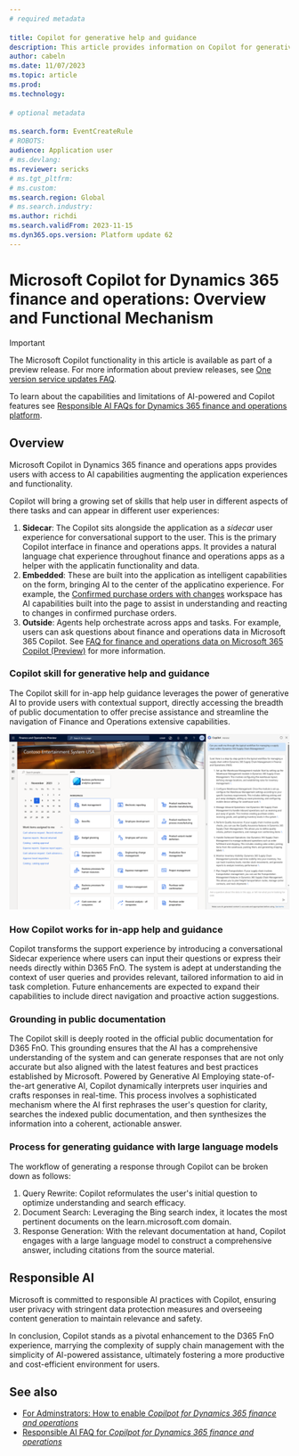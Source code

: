 ```yaml
---
# required metadata

title: Copilot for generative help and guidance
description: This article provides information on Copilot for generative help and guidance in the finance and operations platform
author: cabeln
ms.date: 11/07/2023
ms.topic: article
ms.prod: 
ms.technology: 

# optional metadata

ms.search.form: EventCreateRule
# ROBOTS:
audience: Application user
# ms.devlang: 
ms.reviewer: sericks
# ms.tgt_pltfrm: 
# ms.custom:
ms.search.region: Global
# ms.search.industry:
ms.author: richdi
ms.search.validFrom: 2023-11-15
ms.dyn365.ops.version: Platform update 62
---
```


# Microsoft Copilot for Dynamics 365 finance and operations: Overview and Functional Mechanism

> [!IMPORTANT]
> The Microsoft Copilot functionality in this article is available as part of a preview release. For more information about preview releases, see [One version service updates FAQ](/dynamics365/unified-operations/fin-and-ops/get-started/one-version).
>
> To learn about the capabilities and limitations of AI-powered and Copilot features see [Responsible AI FAQs for Dynamics 365 finance and operations platform](../../dev-itpro/responsible-ai/responsible-ai-overview.md).

## Overview

Microsoft Copilot in Dynamics 365 finance and operations apps provides users with access to AI capabilities augmenting the application experiences and functionality. 

Copilot will bring a growing set of skills that help user in different aspects of there tasks and can appear in different user experiences:

1. **Sidecar**: The Copilot sits alongside the application as a *sidecar* user experience for conversational support to the user. This  is the primary Copilot interface in finance and operations apps. It provides a natural language chat experience throughout finance and operations apps as a helper with the applicatin functionality and data.
1. **Embedded**: These are built into the application as intelligent capabilities on the form, bringing AI to the center of the applicatino experience. For example, the [Confirmed purchase orders with changes](../../../supply-chain/procurement/purchase-order-changes-after-confirmation#the-confirmed-purchase-orders-with-changes-workspace) workspace has AI capabilities built into the page to assist in understanding and reacting to changes in confirmed purchase orders.
1. **Outside**: Agents help orchestrate across apps and tasks. For example, users can ask questions about finance and operations data in Microsoft 365 Copilot. See [FAQ for finance and operations data on Microsoft 365 Copilot (Preview)](../../dev-itpro/m365-copilot/faq-for-chat-with-fno-data-on-m365copilot) for more information.


### Copilot skill for generative help and guidance 

The Copilot skill for in-app help guidance leverages the power of generative AI to provide users with contextual support, directly accessing the breadth of public documentation to offer precise assistance and streamline the navigation of Finance and Operations extensive capabilities.

![Copilot help pane in the user experience](./media/copilot-homepage%20-explain-worflow.png)

### How Copilot works for in-app help and guidance

Copilot transforms the support experience by introducing a conversational Sidecar experience where users can input their questions or express their needs directly within D365 FnO. The system is adept at understanding the context of user queries and provides relevant, tailored information to aid in task completion. Future enhancements are expected to expand their capabilities to include direct navigation and proactive action suggestions.

### Grounding in public documentation

The Copilot skill is deeply rooted in the official public documentation for D365 FnO. This grounding ensures that the AI has a comprehensive understanding of the system and can generate responses that are not only accurate but also aligned with the latest features and best practices established by Microsoft.
Powered by Generative AI
Employing state-of-the-art generative AI, Copilot dynamically interprets user inquiries and crafts responses in real-time. This process involves a sophisticated mechanism where the AI first rephrases the user's question for clarity, searches the indexed public documentation, and then synthesizes the information into a coherent, actionable answer.

### Process for generating guidance with large language models

The workflow of generating a response through Copilot can be broken down as follows:
1.	Query Rewrite: Copilot reformulates the user's initial question to optimize understanding and search efficacy.
1.	Document Search: Leveraging the Bing search index, it locates the most pertinent documents on the learn.microsoft.com domain.
1.	Response Generation: With the relevant documentation at hand, Copilot engages with a large language model to construct a comprehensive answer, including citations from the source material.

## Responsible AI

Microsoft is committed to responsible AI practices with Copilot, ensuring user privacy with stringent data protection measures and overseeing content generation to maintain relevance and safety.


In conclusion, Copilot stands as a pivotal enhancement to the D365 FnO experience, marrying the complexity of supply chain management with the simplicity of AI-powered assistance, ultimately fostering a more productive and cost-efficient environment for users.

## See also
-  [For Adminstrators: How to enable *Copilpot for Dynamics 365 finance and operations*](../../dev-itpro/copilot/enable-copilot.md)
- [Responsible AI FAQ for *Copilpot for Dynamics 365 finance and operations*](copilot-generative-help-rai-faq.md)
